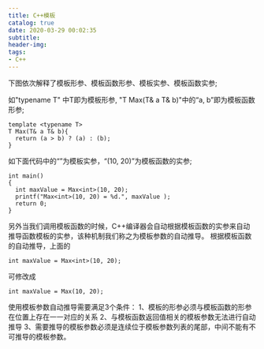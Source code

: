 ```yaml
---
title: C++模板
catalog: true
date: 2020-03-29 00:02:35
subtitle:
header-img:
tags:
- C++
---
```


下图依次解释了模板形参、模板函数形参、模板实参、模板函数实参;

如"typename T" 中T即为模板形参, "T Max(T& a T& b)"中的“a, b”即为模板函数形参;
```
template <typename T>
T Max(T& a T& b){
  return (a > b) ? (a) : (b);
}
```
如下面代码中的“”为模板实参，“(10, 20)”为模板函数的实参;
```
int main()
{
  int maxValue = Max<int>(10, 20);
  printf("Max<int>(10, 20) = %d.", maxValue );
  return 0;
}
```
另外当我们调用模板函数的时候，C++编译器会自动根据模板函数的实参来自动推导函数模板的实参，该种机制我们称之为模板参数的自动推导。
根据模板函数的自动推导，上面的

```
int maxValue = Max<int>(10, 20);
```
可修改成
```
int maxValue = Max(10, 20);
```

使用模板参数自动推导需要满足3个条件：
1、模板的形参必须与模板函数的形参在位置上存在一一对应的关系
2、与模板函数返回值相关的模板参数无法进行自动推导
3、需要推导的模板参数必须是连续位于模板参数列表的尾部，中间不能有不可推导的模板参数。
